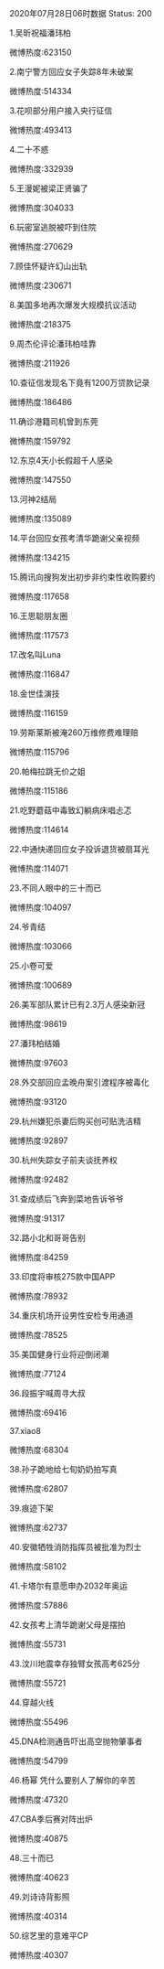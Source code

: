 2020年07月28日06时数据
Status: 200

1.吴昕祝福潘玮柏

微博热度:623150

2.南宁警方回应女子失踪8年未破案

微博热度:514334

3.花呗部分用户接入央行征信

微博热度:493413

4.二十不惑

微博热度:332939

5.王漫妮被梁正贤骗了

微博热度:304033

6.玩密室逃脱被吓到住院

微博热度:270629

7.顾佳怀疑许幻山出轨

微博热度:230671

8.美国多地再次爆发大规模抗议活动

微博热度:218375

9.周杰伦评论潘玮柏哇靠

微博热度:211926

10.查征信发现名下竟有1200万贷款记录

微博热度:186486

11.确诊港籍司机曾到东莞

微博热度:159792

12.东京4天小长假超千人感染

微博热度:147550

13.河神2结局

微博热度:135089

14.平台回应女孩考清华跪谢父亲视频

微博热度:134215

15.腾讯向搜狗发出初步非约束性收购要约

微博热度:117658

16.王思聪朋友圈

微博热度:117573

17.改名叫Luna

微博热度:116847

18.金世佳演技

微博热度:116159

19.劳斯莱斯被淹260万维修费难理赔

微博热度:115796

20.帕梅拉跳无价之姐

微博热度:115186

21.吃野蘑菇中毒致幻躺病床唱忐忑

微博热度:114614

22.中通快递回应女子投诉退货被扇耳光

微博热度:114071

23.不同人眼中的三十而已

微博热度:104097

24.爷青结

微博热度:103066

25.小卷可爱

微博热度:100689

26.美军部队累计已有2.3万人感染新冠

微博热度:98619

27.潘玮柏结婚

微博热度:97603

28.外交部回应孟晚舟案引渡程序被毒化

微博热度:93120

29.杭州嫌犯杀妻后购买创可贴洗洁精

微博热度:92897

30.杭州失踪女子前夫谈抚养权

微博热度:92482

31.查成绩后飞奔到菜地告诉爷爷

微博热度:91317

32.路小北和哥哥告别

微博热度:84259

33.印度将审核275款中国APP

微博热度:78932

34.重庆机场开设男性安检专用通道

微博热度:78525

35.美国健身行业将迎倒闭潮

微博热度:77124

36.段振宇喊周寻大叔

微博热度:69416

37.xiao8

微博热度:68304

38.孙子跪地给七旬奶奶拍写真

微博热度:62807

39.痕迹下架

微博热度:62737

40.安徽牺牲消防指挥员被批准为烈士

微博热度:58102

41.卡塔尔有意愿申办2032年奥运

微博热度:57886

42.女孩考上清华跪谢父母是摆拍

微博热度:55731

43.汶川地震幸存独臂女孩高考625分

微博热度:55721

44.穿越火线

微博热度:55496

45.DNA检测通告吓出高空抛物肇事者

微博热度:54799

46.杨幂 凭什么要别人了解你的辛苦

微博热度:47320

47.CBA季后赛对阵出炉

微博热度:40875

48.三十而已

微博热度:40623

49.刘诗诗背影照

微博热度:40314

50.综艺里的意难平CP

微博热度:40307

